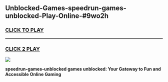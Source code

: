 
## Unblocked-Games-speedrun-games-unblocked-Play-Online-#9wo2h
<h3>
<a href="https://premium.freeplayer.one?title=speedrun-games-unblocked&ref=27F">CLICK TO PLAY</a></h3>
<hr>

<h3>
<a href="https://premium.freeplayer.one?title=speedrun-games-unblocked&ref=27F">CLICK 2 PLAY</a>
  
</h3>

<a href="https://premium.freeplayer.one?title=speedrun-games-unblocked&ref=27F"><img src="https://clearcache.store/games.png"></a>


**speedrun-games-unblocked games unblocked: Your Gateway to Fun and Accessible Online Gaming**
